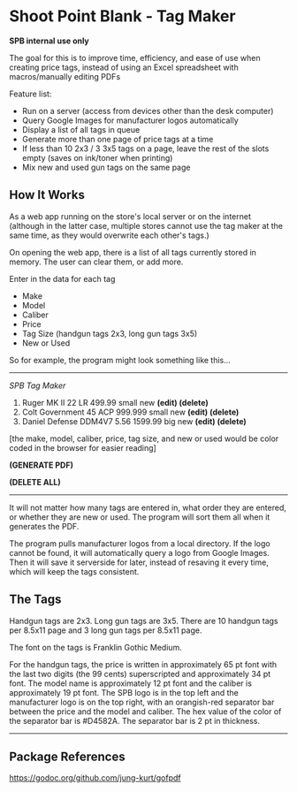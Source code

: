 # Shoot Point Blank - Tag Maker

**SPB internal use only**

The goal for this is to improve time, efficiency, and ease of use when creating price tags, instead of using an Excel spreadsheet with macros/manually editing PDFs

Feature list:
- Run on a server (access from devices other than the desk computer)
- Query Google Images for manufacturer logos automatically
- Display a list of all tags in queue
- Generate more than one page of price tags at a time
- If less than 10 2x3 / 3 3x5 tags on a page, leave the rest of the slots empty (saves on ink/toner when printing)
- Mix new and used gun tags on the same page

## How It Works

As a web app running on the store's local server or on the internet (although in the latter case, multiple stores cannot use the tag maker at the same time, as they would overwrite each other's tags.)

On opening the web app, there is a list of all tags currently stored in memory. The user can clear them, or add more.

Enter in the data for each tag
- Make
- Model
- Caliber
- Price
- Tag Size (handgun tags 2x3, long gun tags 3x5)
- New or Used

So for example, the program might look something like this...

____

*SPB Tag Maker*

1. Ruger MK II 22 LR 499.99 small new **(edit) (delete)**
2. Colt Government 45 ACP 999.999 small new **(edit) (delete)**
3. Daniel Defense DDM4V7 5.56 1599.99 big new **(edit) (delete)**

[the make, model, caliber, price, tag size, and new or used would be color coded in the browser for easier reading]
   
**(GENERATE PDF)**

**(DELETE ALL)**

____

It will not matter how many tags are entered in, what order they are entered, or whether they are new or used. The program will sort them all when it generates the PDF.

The program pulls manufacturer logos from a local directory. If the logo cannot be found, it will automatically query a logo from Google Images. Then it will save it serverside for later, instead of resaving it every time, which will keep the tags consistent.

## The Tags

Handgun tags are 2x3. Long gun tags are 3x5. There are 10 handgun tags per 8.5x11 page and 3 long gun tags per 8.5x11 page.

The font on the tags is Franklin Gothic Medium. 

For the handgun tags, the price is written in approximately 65 pt font with the last two digits (the 99 cents) superscripted and approximately 34 pt font. The model name is approximately 12 pt font and the caliber is approximately 19 pt font. The SPB logo is in the top left and the manufacturer logo is on the top right, with an orangish-red separator bar between the price and the model and caliber. The hex value of the color of the separator bar is #D4582A. The separator bar is 2 pt in thickness.

____

## Package References
https://godoc.org/github.com/jung-kurt/gofpdf